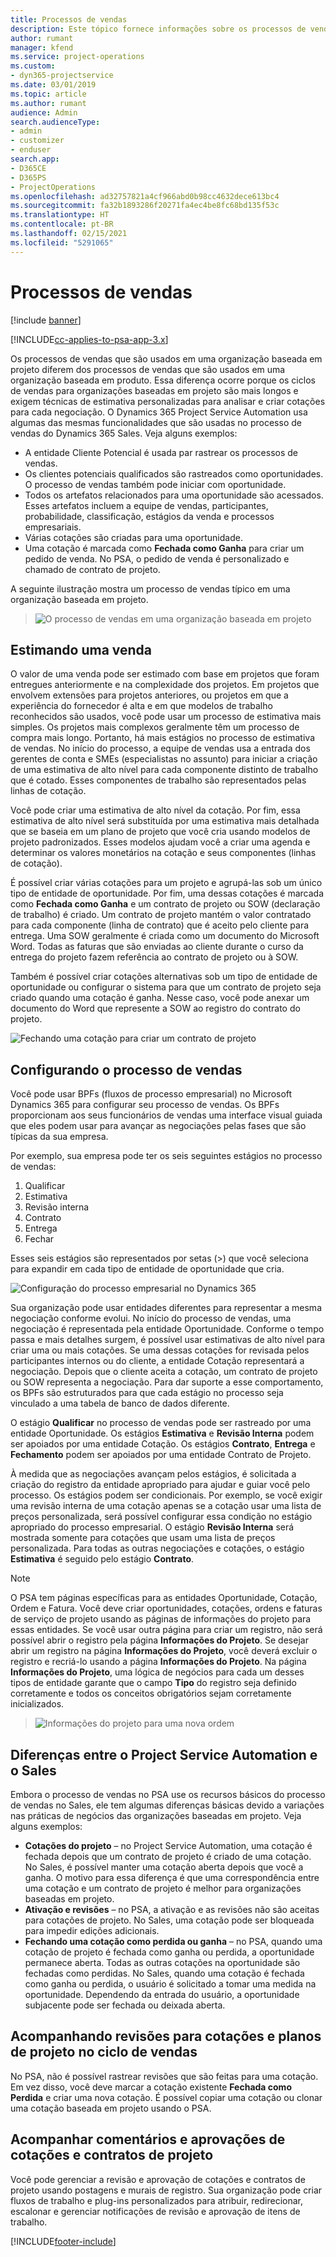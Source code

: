 ```yaml
---
title: Processos de vendas
description: Este tópico fornece informações sobre os processos de vendas básicos.
author: rumant
manager: kfend
ms.service: project-operations
ms.custom:
- dyn365-projectservice
ms.date: 03/01/2019
ms.topic: article
ms.author: rumant
audience: Admin
search.audienceType:
- admin
- customizer
- enduser
search.app:
- D365CE
- D365PS
- ProjectOperations
ms.openlocfilehash: ad32757821a4cf966abd0b98cc4632dece613bc4
ms.sourcegitcommit: fa32b1893286f20271fa4ec4be8fc68bd135f53c
ms.translationtype: HT
ms.contentlocale: pt-BR
ms.lasthandoff: 02/15/2021
ms.locfileid: "5291065"
---
```

# <a name="sales-processes"></a>Processos de vendas

[!include [banner](../includes/psa-now-project-operations.md)]

[!INCLUDE[cc-applies-to-psa-app-3.x](../includes/cc-applies-to-psa-app-3x.md)]

Os processos de vendas que são usados em uma organização baseada em projeto diferem dos processos de vendas que são usados em uma organização baseada em produto. Essa diferença ocorre porque os ciclos de vendas para organizações baseadas em projeto são mais longos e exigem técnicas de estimativa personalizadas para analisar e criar cotações para cada negociação. O Dynamics 365 Project Service Automation usa algumas das mesmas funcionalidades que são usadas no processo de vendas do Dynamics 365 Sales. Veja alguns exemplos:

- A entidade Cliente Potencial é usada par rastrear os processos de vendas.
- Os clientes potenciais qualificados são rastreados como oportunidades. O processo de vendas também pode iniciar com oportunidade.
- Todos os artefatos relacionados para uma oportunidade são acessados. Esses artefatos incluem a equipe de vendas, participantes, probabilidade, classificação, estágios da venda e processos empresariais.
- Várias cotações são criadas para uma oportunidade.
- Uma cotação é marcada como **Fechada como Ganha** para criar um pedido de venda. No PSA, o pedido de venda é personalizado e chamado de contrato de projeto.

A seguinte ilustração mostra um processo de vendas típico em uma organização baseada em projeto.

> ![O processo de vendas em uma organização baseada em projeto](media/basic-guide-1.png)

## <a name="estimating-a-sale"></a>Estimando uma venda
O valor de uma venda pode ser estimado com base em projetos que foram entregues anteriormente e na complexidade dos projetos. Em projetos que envolvem extensões para projetos anteriores, ou projetos em que a experiência do fornecedor é alta e em que modelos de trabalho reconhecidos são usados, você pode usar um processo de estimativa mais simples. Os projetos mais complexos geralmente têm um processo de compra mais longo. Portanto, há mais estágios no processo de estimativa de vendas. No início do processo, a equipe de vendas usa a entrada dos gerentes de conta e SMEs (especialistas no assunto) para iniciar a criação de uma estimativa de alto nível para cada componente distinto de trabalho que é cotado. Esses componentes de trabalho são representados pelas linhas de cotação. 

Você pode criar uma estimativa de alto nível da cotação. Por fim, essa estimativa de alto nível será substituída por uma estimativa mais detalhada que se baseia em um plano de projeto que você cria usando modelos de projeto padronizados. Esses modelos ajudam você a criar uma agenda e determinar os valores monetários na cotação e seus componentes (linhas de cotação). 

É possível criar várias cotações para um projeto e agrupá-las sob um único tipo de entidade de oportunidade. Por fim, uma dessas cotações é marcada como **Fechada como Ganha** e um contrato de projeto ou SOW (declaração de trabalho) é criado. Um contrato de projeto mantém o valor contratado para cada componente (linha de contrato) que é aceito pelo cliente para entrega. Uma SOW geralmente é criada como um documento do Microsoft Word. Todas as faturas que são enviadas ao cliente durante o curso da entrega do projeto fazem referência ao contrato de projeto ou à SOW.

Também é possível criar cotações alternativas sob um tipo de entidade de oportunidade ou configurar o sistema para que um contrato de projeto seja criado quando uma cotação é ganha. Nesse caso, você pode anexar um documento do Word que represente a SOW ao registro do contrato do projeto.

![Fechando uma cotação para criar um contrato de projeto](media/basic-guide-2.png)

## <a name="configuring-the-sales-process"></a>Configurando o processo de vendas
Você pode usar BPFs (fluxos de processo empresarial) no Microsoft Dynamics 365 para configurar seu processo de vendas. Os BPFs proporcionam aos seus funcionários de vendas uma interface visual guiada que eles podem usar para avançar as negociações pelas fases que são típicas da sua empresa.

Por exemplo, sua empresa pode ter os seis seguintes estágios no processo de vendas:

1. Qualificar
2. Estimativa
3. Revisão interna
4. Contrato
5. Entrega
6. Fechar

Esses seis estágios são representados por setas (\>) que você seleciona para expandir em cada tipo de entidade de oportunidade que cria.

![Configuração do processo empresarial no Dynamics 365](media/basic-guide-3.png)
 
Sua organização pode usar entidades diferentes para representar a mesma negociação conforme evolui. No início do processo de vendas, uma negociação é representada pela entidade Oportunidade. Conforme o tempo passa e mais detalhes surgem, é possível usar estimativas de alto nível para criar uma ou mais cotações. Se uma dessas cotações for revisada pelos participantes internos ou do cliente, a entidade Cotação representará a negociação. Depois que o cliente aceita a cotação, um contrato de projeto ou SOW representa a negociação. Para dar suporte a esse comportamento, os BPFs são estruturados para que cada estágio no processo seja vinculado a uma tabela de banco de dados diferente.

O estágio **Qualificar** no processo de vendas pode ser rastreado por uma entidade Oportunidade. Os estágios **Estimativa** e **Revisão Interna** podem ser apoiados por uma entidade Cotação. Os estágios **Contrato**, **Entrega** e **Fechamento** podem ser apoiados por uma entidade Contrato de Projeto.

À medida que as negociações avançam pelos estágios, é solicitada a criação do registro da entidade apropriado para ajudar e guiar você pelo processo. Os estágios podem ser condicionais. Por exemplo, se você exigir uma revisão interna de uma cotação apenas se a cotação usar uma lista de preços personalizada, será possível configurar essa condição no estágio apropriado do processo empresarial. O estágio **Revisão Interna** será mostrada somente para cotações que usam uma lista de preços personalizada. Para todas as outras negociações e cotações, o estágio **Estimativa** é seguido pelo estágio **Contrato**.

> [!NOTE]
> O PSA tem páginas específicas para as entidades Oportunidade, Cotação, Ordem e Fatura. Você deve criar oportunidades, cotações, ordens e faturas de serviço de projeto usando as páginas de informações do projeto para essas entidades. Se você usar outra página para criar um registro, não será possível abrir o registro pela página **Informações do Projeto**. Se desejar abrir um registro na página **Informações do Projeto**, você deverá excluir o registro e recriá-lo usando a página **Informações do Projeto**. Na página **Informações do Projeto**, uma lógica de negócios para cada um desses tipos de entidade garante que o campo **Tipo** do registro seja definido corretamente e todos os conceitos obrigatórios sejam corretamente inicializados.

> ![Informações do projeto para uma nova ordem](media/basic-guide-4.png)
 
## <a name="differences-between-project-service-automation-and-sales"></a>Diferenças entre o Project Service Automation e o Sales
Embora o processo de vendas no PSA use os recursos básicos do processo de vendas no Sales, ele tem algumas diferenças básicas devido a variações nas práticas de negócios das organizações baseadas em projeto. Veja alguns exemplos:

- **Cotações do projeto** – no Project Service Automation, uma cotação é fechada depois que um contrato de projeto é criado de uma cotação. No Sales, é possível manter uma cotação aberta depois que você a ganha. O motivo para essa diferença é que uma correspondência entre uma cotação e um contrato de projeto é melhor para organizações baseadas em projeto. 
- **Ativação e revisões** – no PSA, a ativação e as revisões não são aceitas para cotações de projeto. No Sales, uma cotação pode ser bloqueada para impedir edições adicionais.
- **Fechando uma cotação como perdida ou ganha** – no PSA, quando uma cotação de projeto é fechada como ganha ou perdida, a oportunidade permanece aberta. Todas as outras cotações na oportunidade são fechadas como perdidas. No Sales, quando uma cotação é fechada como ganha ou perdida, o usuário é solicitado a tomar uma medida na oportunidade. Dependendo da entrada do usuário, a oportunidade subjacente pode ser fechada ou deixada aberta.

## <a name="tracking-revisions-to-quotes-and-project-plans-in-the-sales-cycle"></a>Acompanhando revisões para cotações e planos de projeto no ciclo de vendas
No PSA, não é possível rastrear revisões que são feitas para uma cotação. Em vez disso, você deve marcar a cotação existente **Fechada como Perdida** e criar uma nova cotação. É possível copiar uma cotação ou clonar uma cotação baseada em projeto usando o PSA.

## <a name="tracking-comments-and-approvals-of-quotes-and-project-contracts"></a>Acompanhar comentários e aprovações de cotações e contratos de projeto
Você pode gerenciar a revisão e aprovação de cotações e contratos de projeto usando postagens e murais de registro. Sua organização pode criar fluxos de trabalho e plug-ins personalizados para atribuir, redirecionar, escalonar e gerenciar notificações de revisão e aprovação de itens de trabalho.


[!INCLUDE[footer-include](../includes/footer-banner.md)]